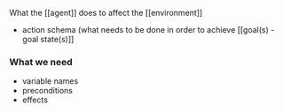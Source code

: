 What the [[agent]] does to affect the [[environment]]

- action schema (what needs to be done in order to achieve [[goal(s) - goal state(s)]]
### What we need
- variable names
- preconditions
- effects